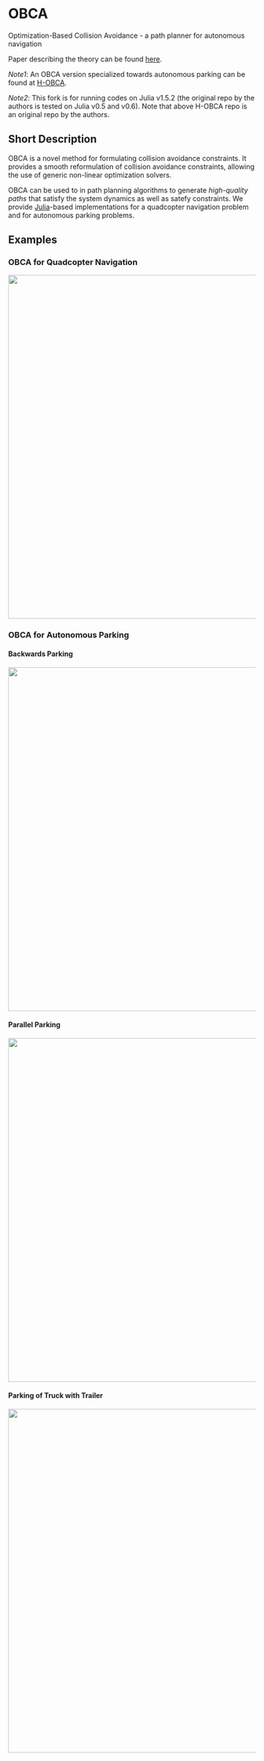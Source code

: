 # OBCA
Optimization-Based Collision Avoidance - a path planner for autonomous navigation

Paper describing the theory can be found [here](http://arxiv.org/abs/1711.03449).

*Note1*: An OBCA version specialized towards autonomous parking can be found at [H-OBCA](https://github.com/XiaojingGeorgeZhang/H-OBCA).

*Note2*: This fork is for running codes on Julia v1.5.2 (the original repo by the authors is tested on Julia v0.5 and v0.6). Note that above H-OBCA repo is an original repo by the authors.

## Short Description

OBCA is a novel method for formulating collision avoidance constraints. It provides a smooth reformulation of collision avoidance constraints, allowing the use of generic non-linear optimization solvers. 

OBCA can be used to in path planning algorithms to generate *high-quality paths* that satisfy the system dynamics as well as satefy constraints. We provide [Julia](https://julialang.org/)-based implementations for a quadcopter navigation problem and for autonomous parking problems.

## Examples


### OBCA for Quadcopter Navigation
<img src="https://github.com/XiaojingGeorgeZhang/OBCA/blob/master/images/TrajQuad_3D_Video.gif" width="700" />

### OBCA for Autonomous Parking 

#### Backwards Parking
<img src="https://github.com/XiaojingGeorgeZhang/OBCA/blob/master/images/TrajBack_ParkingVideo.gif" width="700" />

#### Parallel Parking
<img src="https://github.com/XiaojingGeorgeZhang/OBCA/blob/master/images/TrajPar_ParkingVideo.gif" width="700" />

#### Parking of Truck with Trailer
<img src="https://github.com/XiaojingGeorgeZhang/OBCA/blob/master/images/TrajTrailer_ParkingVideo.gif" width="700" />

